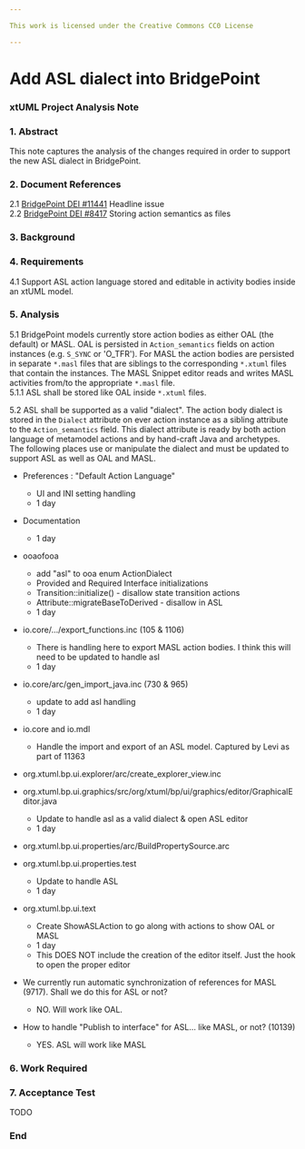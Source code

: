 ```yaml
---

This work is licensed under the Creative Commons CC0 License

---
```


# Add ASL dialect into BridgePoint
### xtUML Project Analysis Note


### 1. Abstract

This note captures the analysis of the changes required in order to support the 
new ASL dialect in BridgePoint.  

### 2. Document References

<a id="2.1"></a>2.1 [BridgePoint DEI #11441](https://support.onefact.net/issues/11441) Headline issue    
<a id="2.2"></a>2.2 [BridgePoint DEI #8417](https://support.onefact.net/issues/8417) Storing action semantics as files  

### 3. Background


### 4. Requirements

4.1 Support ASL action language stored and editable in activity bodies inside an xtUML model.     

### 5. Analysis

5.1  BridgePoint models currently store action bodies as either OAL (the default) or MASL.  OAL is
persisted in `Action_semantics` fields on action instances (e.g. `S_SYNC` or 'O_TFR').  For MASL the
action bodies are persisted in separate `*.masl` files that are siblings to the corresponding `*.xtuml`
files that contain the instances.  The MASL Snippet editor reads and writes MASL activities from/to 
the appropriate `*.masl` file.   
5.1.1  ASL shall be stored like OAL inside `*.xtuml` files.  

5.2  ASL shall be supported as a valid "dialect".  The action body dialect is stored in the `Dialect`
attribute on ever action instance as a sibling attribute to the `Action_semantics` field.  This dialect
attribute is ready by both action language of metamodel actions and by hand-craft Java and
archetypes.  The following places use or manipulate the dialect and must be updated to support
ASL as well as OAL and MASL.  

- Preferences : "Default Action Language"
    - UI and INI setting handling
    - 1 day
    
- Documentation
    - 1 day
    
- ooaofooa
  - add "asl" to ooa enum ActionDialect
  - Provided and Required Interface initializations
  - Transition::initialize() - disallow state transition actions
  - Attribute::migrateBaseToDerived - disallow in ASL
  - 1 day

- io.core/.../export_functions.inc (105 & 1106)
    - There is handling here to export MASL action bodies.  I think this will need
    to be updated to handle asl
    - 1 day
    
- io.core/arc/gen_import_java.inc (730 & 965)
    - update to add asl handling
    - 1 day

- io.core and io.mdl
    - Handle the import and export of an ASL model.  Captured by Levi as part of 11363
    
- org.xtuml.bp.ui.explorer/arc/create_explorer_view.inc
- org.xtuml.bp.ui.graphics/src/org/xtuml/bp/ui/graphics/editor/GraphicalEditor.java  
    - Update to handle asl as a valid dialect & open ASL editor
    - 1 day
    
- org.xtuml.bp.ui.properties/arc/BuildPropertySource.arc
- org.xtuml.bp.ui.properties.test
    - Update to handle ASL
    - 1 day
    
- org.xtuml.bp.ui.text
    - Create ShowASLAction to go along with actions to show OAL or MASL
    - 1 day
    - This DOES NOT include the creation of the editor itself.  Just the hook to 
    open the proper editor
    

- We currently run automatic synchronization of references for MASL (9717).  Shall we 
do this for ASL or not?
  - NO.  Will work like OAL.
    
- How to handle "Publish to interface" for ASL... like MASL, or not? (10139)
  - YES.  ASL will work like MASL
  
### 6. Work Required



### 7. Acceptance Test

TODO

### End
